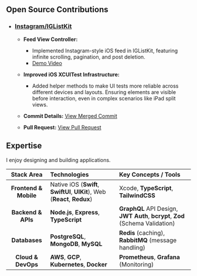 ## Open Source Contributions

* ### [**Instagram/IGListKit**](https://github.com/Instagram/IGListKit)

  * **Feed View Controller:**
      - Implemented Instagram-style iOS feed in IGListKit, featuring infinite scrolling, pagination, and post deletion.
       * [Demo Video](https://drive.google.com/file/d/1urSqlw_PZOBaGjI9Yh3sYDHTRVkeMVFn/view?usp=sharing)
  
  * **Improved iOS XCUITest Infrastructure:**
      - Added helper methods to make UI tests more reliable across different devices and layouts. Ensuring elements are visible before interaction, even in complex scenarios like iPad split views.
   
  * **Commit Details:** [View Merged Commit](https://github.com/Instagram/IGListKit/commit/01bd505d8b89b55fc3938fc5ce4a9f57a7a92f81)

  * **Pull Request:** [View Pull Request](https://github.com/Instagram/IGListKit/pull/1629)

## Expertise

I enjoy designing and building applications.

| Stack Area | Technologies | Key Concepts / Tools |
| :---: | :--- | :--- |
| **Frontend & Mobile** | Native iOS (**Swift**, **SwiftUI**, **UIKit**), Web (**React**, **Redux**) | Xcode, **TypeScript**, **TailwindCSS** |
| **Backend & APIs** | **Node.js**, **Express**, **TypeScript** | **GraphQL** API Design, **JWT Auth**, **bcrypt**, **Zod** (Schema Validation) |
| **Databases** | **PostgreSQL**, **MongoDB**, **MySQL** | **Redis** (caching), **RabbitMQ** (message handling) |
| **Cloud & DevOps** | **AWS**, **GCP**, **Kubernetes**, **Docker** | **Prometheus**, **Grafana** (Monitoring) |
